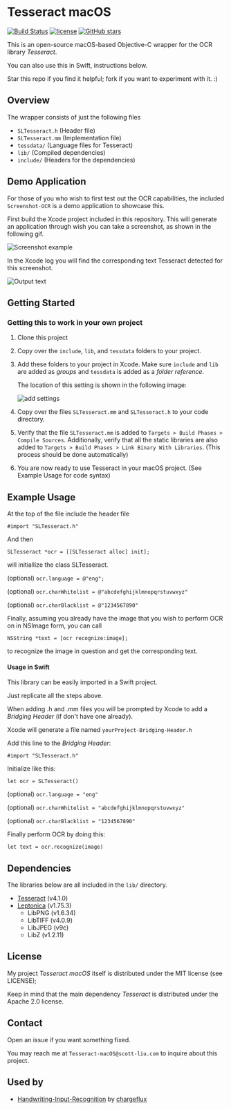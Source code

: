 # Tesseract macOS
[![Build Status](https://travis-ci.org/scott0123/Tesseract-macOS.svg?branch=master)](https://travis-ci.org/scott0123/Tesseract-macOS)
[![license](https://img.shields.io/github/license/mashape/apistatus.svg)](https://github.com/scott0123/Tesseract-macOS/blob/master/LICENSE)
[![GitHub stars](https://img.shields.io/github/stars/scott0123/Tesseract-macOS.svg?style=social&label=Stars)](https://github.com/scott0123/Tesseract-macOS)


This is an open-source macOS-based Objective-C wrapper for the OCR library *Tesseract*.

You can also use this in Swift, instructions below.

Star this repo if you find it helpful; fork if you want to experiment with it. :)

## Overview

The wrapper consists of just the following files

* `SLTesseract.h` (Header file)
* `SLTesseract.mm` (Implementation file)
* `tessdata/` (Language files for Tesseract)
* `lib/` (Compiled dependencies)
* `include/` (Headers for the dependencies)

## Demo Application

For those of you who wish to first test out the OCR capabilities, the included `Screenshot-OCR` is a demo application to showcase this.

First build the Xcode project included in this repository. This will generate an application through wish you can take a screenshot, as shown in the following gif.

![Screenshot example](./demo_images/demo.gif)

In the Xcode log you will find the corresponding text Tesseract detected for this screenshot.

![Output text](./demo_images/output_text.png)

## Getting Started

### Getting this to work in your own project

1. Clone this project
2. Copy over the `include`, `lib`, and `tessdata` folders to your project.
3. Add these folders to your project in Xcode. Make sure `include` and `lib` are added as *groups* and `tessdata` is added as a *folder reference*. 

	The location of this setting is shown in the following image:

	![add settings](./demo_images/add_settings.png)

4. Copy over the files `SLTesseract.mm` and `SLTesseract.h` to your code directory.
5. Verify that the file `SLTesseract.mm` is added to `Targets > Build Phases > Compile Sources`. Additionally, verify that all the static libraries are also added to `Targets > Build Phases > Link Binary With Libraries`. (This process should be done automatically)
6. You are now ready to use Tesseract in your macOS project. (See Example Usage for code syntax)


## Example Usage

At the top of the file include the header file

```
#import "SLTesseract.h"
```

And then

```
SLTesseract *ocr = [[SLTesseract alloc] init];
```

will initiallize the class SLTesseract. 

(optional) `ocr.language = @"eng";`

(optional) `ocr.charWhitelist = @"abcdefghijklmnopqrstuvwxyz"`

(optional) `ocr.charBlacklist = @"1234567890"`

Finally, assuming you already have the image that you wish to perform OCR on in NSImage form, you can call

```
NSString *text = [ocr recognize:image];
```

to recognize the image in question and get the corresponding text.

#### Usage in Swift

This library can be easily imported in a Swift project.

Just replicate all the steps above. 

When adding .h and .mm files you will be prompted by Xcode to add a *Bridging Header* (if don't have one already).

Xcode will generate a file named `yourProject-Bridging-Header.h`

Add this line to the *Bridging Header*:

``` 
#import "SLTesseract.h" 
```

Initialize like this:

```
let ocr = SLTesseract()
```
(optional) `ocr.language = "eng"`

(optional) `ocr.charWhitelist = "abcdefghijklmnopqrstuvwxyz"`

(optional) `ocr.charBlacklist = "1234567890"`

Finally perform OCR by doing this:

```
let text = ocr.recognize(image)
```

## Dependencies

The libraries below are all included in the `lib/` directory.

* [Tesseract](https://github.com/tesseract-ocr/tesseract) (v4.1.0)
* [Leptonica](http://leptonica.org/) (v1.75.3)
	* LibPNG (v1.6.34)
	* LibTIFF (v4.0.9)
	* LibJPEG (v9c)
	* LibZ (v1.2.11)

## License

My project *Tesseract macOS* itself is distributed under the MIT license (see LICENSE);

Keep in mind that the main dependency *Tesseract* is distributed under the Apache 2.0 license.

## Contact

Open an issue if you want something fixed.

You may reach me at `Tesseract-macOS@scott-liu.com` to inquire about this project.

## Used by

* [Handwriting-Input-Recognition](https://github.com/chargeflux/Handwriting-Input-Recognition) by [chargeflux](https://github.com/chargeflux)

